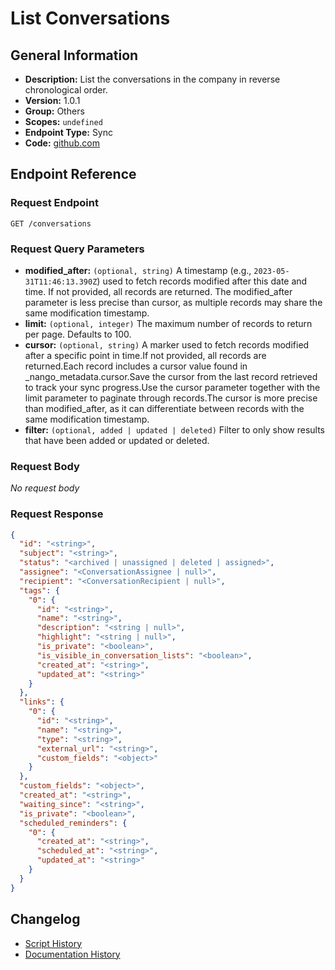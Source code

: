 <!-- BEGIN GENERATED CONTENT -->
# List Conversations

## General Information

- **Description:** List the conversations in the company in reverse chronological order.
- **Version:** 1.0.1
- **Group:** Others
- **Scopes:** `undefined`
- **Endpoint Type:** Sync
- **Code:** [github.com](https://github.com/NangoHQ/integration-templates/tree/main/integrations/front/syncs/list-conversations.ts)


## Endpoint Reference

### Request Endpoint

`GET /conversations`

### Request Query Parameters

- **modified_after:** `(optional, string)` A timestamp (e.g., `2023-05-31T11:46:13.390Z`) used to fetch records modified after this date and time. If not provided, all records are returned. The modified_after parameter is less precise than cursor, as multiple records may share the same modification timestamp.
- **limit:** `(optional, integer)` The maximum number of records to return per page. Defaults to 100.
- **cursor:** `(optional, string)` A marker used to fetch records modified after a specific point in time.If not provided, all records are returned.Each record includes a cursor value found in _nango_metadata.cursor.Save the cursor from the last record retrieved to track your sync progress.Use the cursor parameter together with the limit parameter to paginate through records.The cursor is more precise than modified_after, as it can differentiate between records with the same modification timestamp.
- **filter:** `(optional, added | updated | deleted)` Filter to only show results that have been added or updated or deleted.

### Request Body

_No request body_

### Request Response

```json
{
  "id": "<string>",
  "subject": "<string>",
  "status": "<archived | unassigned | deleted | assigned>",
  "assignee": "<ConversationAssignee | null>",
  "recipient": "<ConversationRecipient | null>",
  "tags": {
    "0": {
      "id": "<string>",
      "name": "<string>",
      "description": "<string | null>",
      "highlight": "<string | null>",
      "is_private": "<boolean>",
      "is_visible_in_conversation_lists": "<boolean>",
      "created_at": "<string>",
      "updated_at": "<string>"
    }
  },
  "links": {
    "0": {
      "id": "<string>",
      "name": "<string>",
      "type": "<string>",
      "external_url": "<string>",
      "custom_fields": "<object>"
    }
  },
  "custom_fields": "<object>",
  "created_at": "<string>",
  "waiting_since": "<string>",
  "is_private": "<boolean>",
  "scheduled_reminders": {
    "0": {
      "created_at": "<string>",
      "scheduled_at": "<string>",
      "updated_at": "<string>"
    }
  }
}
```

## Changelog

- [Script History](https://github.com/NangoHQ/integration-templates/commits/main/integrations/front/syncs/list-conversations.ts)
- [Documentation History](https://github.com/NangoHQ/integration-templates/commits/main/integrations/front/syncs/list-conversations.md)

<!-- END  GENERATED CONTENT -->

